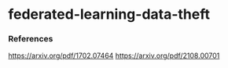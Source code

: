 # federated-learning-data-theft

### References

https://arxiv.org/pdf/1702.07464
https://arxiv.org/pdf/2108.00701
